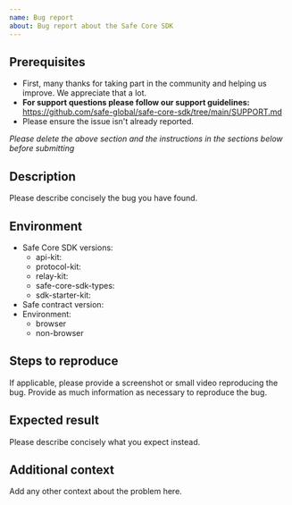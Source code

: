 ```yaml
---
name: Bug report
about: Bug report about the Safe Core SDK
---
```


## Prerequisites

- First, many thanks for taking part in the community and helping us improve. We appreciate that a lot.
- **For support questions please follow our support guidelines:** https://github.com/safe-global/safe-core-sdk/tree/main/SUPPORT.md
- Please ensure the issue isn't already reported.

*Please delete the above section and the instructions in the sections below before submitting*

## Description

Please describe concisely the bug you have found.

## Environment
- Safe Core SDK versions:
  <!-- Please leave empty or delete those that you don't use. -->
  - api-kit:
  - protocol-kit:
  - relay-kit:
  - safe-core-sdk-types:
  - sdk-starter-kit:
- Safe contract version: 
- Environment:
  - browser
  - non-browser

## Steps to reproduce

If applicable, please provide a screenshot or small video reproducing the bug.
Provide as much information as necessary to reproduce the bug.

## Expected result

Please describe concisely what you expect instead.

## Additional context

Add any other context about the problem here.

